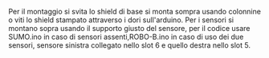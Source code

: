 Per il montaggio si svita lo shield di base si monta sompra usando colonnine o viti lo shield stampato attraverso i dori sull'arduino.
Per i sensori si montano sopra usando il supporto giusto del sensore, per il codice usare SUMO.ino in caso di sensori assenti,ROBO-B.ino in caso di uso dei due sensori, sensore sinistra collegato nello slot 6 e quello destra nello slot 5.
